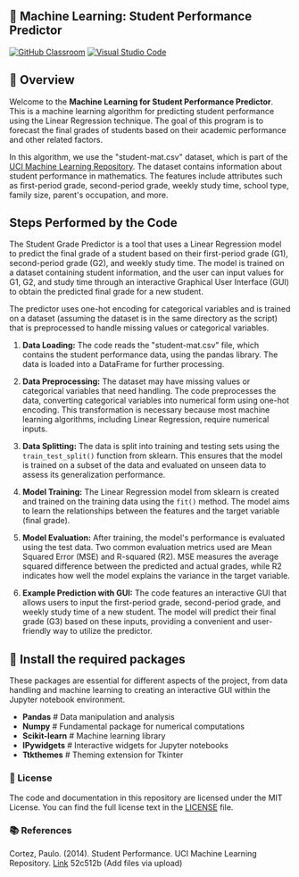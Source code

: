 ## 🚀 Machine Learning: Student Performance Predictor

[![GitHub Classroom](https://img.shields.io/badge/GitHub_Classroom-Review_Assignment-41B883?style=for-the-badge&logo=github)](https://classroom.github.com/a/0IOmZycZ)
[![Visual Studio Code](https://img.shields.io/badge/Open_in_Visual_Studio_Code-Get_Started-007ACC?style=for-the-badge&logo=visual-studio-code)](https://classroom.github.com/online_ide?assignment_repo_id=11500776&assignment_repo_type=AssignmentRepo)

## 🎯 Overview

Welcome to the **Machine Learning for Student Performance Predictor**. This is a machine learning algorithm for predicting student performance using the Linear Regression technique. The goal of this program is to forecast the final grades of students based on their academic performance and other related factors.

In this algorithm, we use the "student-mat.csv" dataset, which is part of the [UCI Machine Learning Repository](https://archive.ics.uci.edu/ml/datasets/Student+Performance). The dataset contains information about student performance in mathematics. The features include attributes such as first-period grade, second-period grade, weekly study time, school type, family size, parent's occupation, and more.

## Steps Performed by the Code

The Student Grade Predictor is a tool that uses a Linear Regression model to predict the final grade of a student based on their first-period grade (G1), second-period grade (G2), and weekly study time. The model is trained on a dataset containing student information, and the user can input values for G1, G2, and study time through an interactive Graphical User Interface (GUI) to obtain the predicted final grade for a new student.

The predictor uses one-hot encoding for categorical variables and is trained on a dataset (assuming the dataset is in the same directory as the script) that is preprocessed to handle missing values or categorical variables.

1. **Data Loading:** The code reads the "student-mat.csv" file, which contains the student performance data, using the pandas library. The data is loaded into a DataFrame for further processing.

2. **Data Preprocessing:** The dataset may have missing values or categorical variables that need handling. The code preprocesses the data, converting categorical variables into numerical form using one-hot encoding. This transformation is necessary because most machine learning algorithms, including Linear Regression, require numerical inputs.

3. **Data Splitting:** The data is split into training and testing sets using the `train_test_split()` function from sklearn. This ensures that the model is trained on a subset of the data and evaluated on unseen data to assess its generalization performance.

4. **Model Training:** The Linear Regression model from sklearn is created and trained on the training data using the `fit()` method. The model aims to learn the relationships between the features and the target variable (final grade).

5. **Model Evaluation:** After training, the model's performance is evaluated using the test data. Two common evaluation metrics used are Mean Squared Error (MSE) and R-squared (R2). MSE measures the average squared difference between the predicted and actual grades, while R2 indicates how well the model explains the variance in the target variable.

6. **Example Prediction with GUI:** The code features an interactive GUI that allows users to input the first-period grade, second-period grade, and weekly study time of a new student. The model will predict their final grade (G3) based on these inputs, providing a convenient and user-friendly way to utilize the predictor.

## 🔨 Install the required packages

These packages are essential for different aspects of the project, from data handling and machine learning to creating an interactive GUI within the Jupyter notebook environment.

- **Pandas**  # Data manipulation and analysis
- **Numpy**   # Fundamental package for numerical computations
- **Scikit-learn**  # Machine learning library
- **IPywidgets**    # Interactive widgets for Jupyter notebooks
- **Ttkthemes**     # Theming extension for Tkinter

### 📝 License

The code and documentation in this repository are licensed under the MIT License. You can find the full license text in the [LICENSE](LICENSE) file.

### 📚 References

Cortez, Paulo. (2014). Student Performance. UCI Machine Learning Repository. [Link](https://doi.org/10.24432/C5TG7T)
52c512b (Add files via upload)
